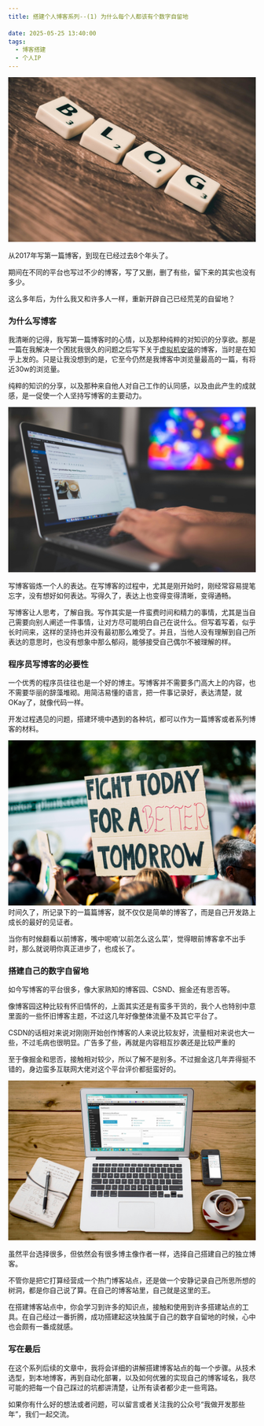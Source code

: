 ```yaml
---
title: 搭建个人博客系列--(1) 为什么每个人都该有个数字自留地

date: 2025-05-25 13:40:00
tags:
  - 博客搭建
  - 个人IP
---
```


![](../imgs/build-blog1/blog1.jpg)

从2017年写第一篇博客，到现在已经过去8个年头了。

期间在不同的平台也写过不少的博客，写了又删，删了有些，留下来的其实也没有多少。

这么多年后，为什么我又和许多人一样，重新开辟自己已经荒芜的自留地？

### 为什么写博客


我清晰的记得，我写第一篇博客时的心情，以及那种纯粹的对知识的分享欲。那是一篇在我解决一个困扰我很久的问题之后写下关于[虚拟机安装](https://zhuanlan.zhihu.com/p/26994950)的博客，当时是在知乎上发的。只是让我没想到的是，它至今仍然是我博客中浏览量最高的一篇，有将近30w的浏览量。

纯粹的知识的分享，以及那种来自他人对自己工作的认同感，以及由此产生的成就感，是一促使一个人坚持写博客的主要动力。

![](../imgs/build-blog1/blog2.jpg)

写博客锻炼一个人的表达。在写博客的过程中，尤其是刚开始时，刚经常容易提笔忘字，没有想好如何表达。写得久了，表达上也变得变得清晰，变得通畅。

写博客让人思考，了解自我。写作其实是一件蛮费时间和精力的事情，尤其是当自己需要向别人阐述一件事情，让对方尽可能明白自己在说什么。但写着写着，似乎长时间来，这样的坚持也并没有最初那么难受了。并且，当他人没有理解到自己所表达的意思时，也没有想象中那么郁闷，能够接受自己偶尔不被理解的样。


### 程序员写博客的必要性

一个优秀的程序员往往也是一个好的博主。写博客并不需要多门高大上的内容，也不需要华丽的辞藻堆砌。用简洁易懂的语言，把一件事记录好，表达清楚，就OKay了，就像代码一样。

开发过程遇见的问题，搭建环境中遇到的各种坑，都可以作为一篇博客或者系列博客的材料。

![](../imgs/build-blog1/blog6.jpg)
时间久了，所记录下的一篇篇博客，就不仅仅是简单的博客了，而是自己开发路上成长的最好的见证者。

当你有时候翻看以前博客，嘴中呢喃‘以前怎么这么菜’，觉得眼前博客拿不出手时，那么就说明你真正进步了，也成长了。

### 搭建自己的数字自留地

如今写博客的平台很多，像大家熟知的博客园、CSND、掘金还有思否等。

像博客园这种比较有怀旧情怀的，上面其实还是有蛮多干货的，我个人也特别中意里面的一些怀旧博客主题，不过这几年好像整体流量不及其它平台了。

CSDN的话相对来说对刚刚开始创作博客的人来说比较友好，流量相对来说也大一些，不过毛病也很明显。广告多了些，再就是内容相互抄袭还是比较严重的

至于像掘金和思否，接触相对较少，所以了解不是别多。不过掘金这几年弄得挺不错的，身边蛮多互联网大佬对这个平台评价都挺蛮好的。

![](../imgs/build-blog1/blog4.jpg)

虽然平台选择很多，但依然会有很多博主像作者一样，选择自己搭建自己的独立博客。

不管你是把它打算经营成一个热门博客站点，还是做一个安静记录自己所思所想的树洞，都是你自己说了算。在自己的博客站里，自己就是这里的王。

在搭建博客站点中，你会学习到许多的知识点，接触和使用到许多搭建站点的工具。在自己经过一番折腾，成功搭建起这块独属于自己的数字自留地的时候，心中也会颇有一番成就感。


### 写在最后

在这个系列后续的文章中，我将会详细的讲解搭建博客站点的每一个步骤。从技术选型，到本地博客，再到自动化部署，以及如何优雅的实现自己的博客域名，我尽可能的把每一个自己踩过的坑都讲清楚，让所有读者都少走一些弯路。

如果你有什么好的想法或者问题，可以留言或者关注我的公众号“我做开发那些年”，我们一起交流。